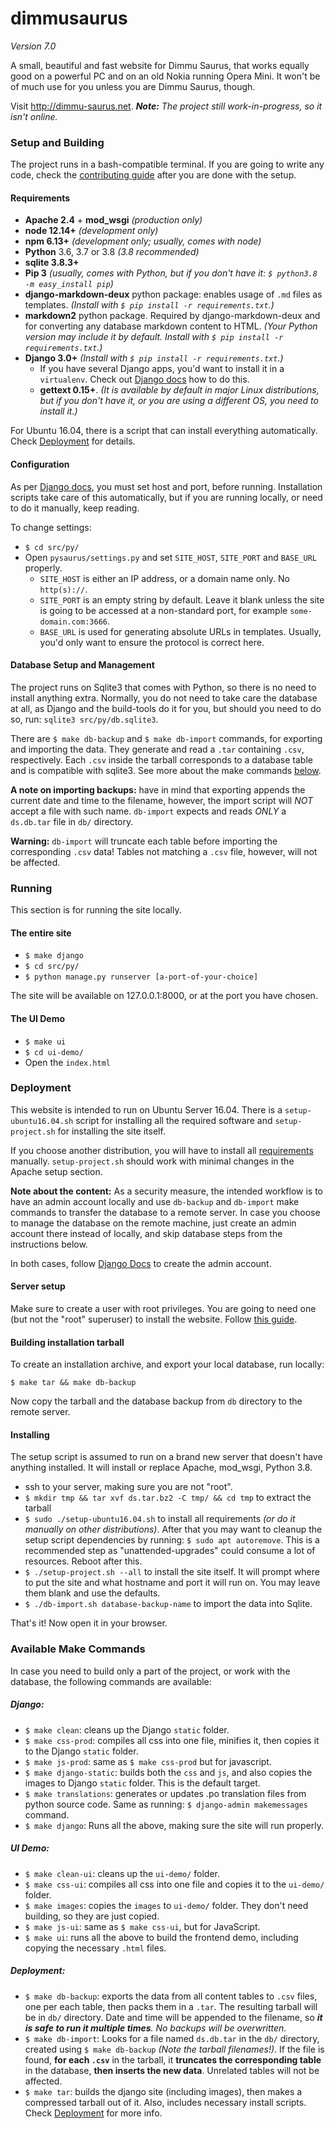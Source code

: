 # dimmusaurus
*Version 7.0*

A small, beautiful and fast website for Dimmu Saurus, that works equally good on a powerful PC and on an old Nokia running Opera Mini. It won't be of much use for you unless you are Dimmu Saurus, though.

Visit http://dimmu-saurus.net.
_**Note:** The project still work-in-progress, so it isn't online._

### Setup and Building
The project runs in a bash-compatible terminal. If you are going to write any code, check the [contributing guide](CONTRIBUTING.md) after you are done with the setup.

#### Requirements
* **Apache 2.4** + **mod_wsgi** _(production only)_
* **node 12.14+** _(development only)_
* **npm 6.13+** _(development only; usually, comes with node)_
* **Python** 3.6, 3.7 or 3.8 _(3.8 recommended)_
* **sqlite 3.8.3+**
* **Pip 3** _(usually, comes with Python, but if you don't have it: `$ python3.8 -m easy_install pip`)_
* **django-markdown-deux** python package: enables usage of `.md` files as templates. _(Install with `$ pip install -r requirements.txt`.)_
* **markdown2** python package. Required by django-markdown-deux and for converting any database markdown content to HTML. _(Your Python version may include it by default. Install with `$ pip install -r requirements.txt`.)_
* **Django 3.0+** _(Install with `$ pip install -r requirements.txt`.)_
  * If you have several Django apps, you'd want to install it in a `virtualenv`. Check out [Django docs](https://docs.djangoproject.com/en/3.0/intro/install/) how to do this.
  * **gettext 0.15+**. _(It is available by default in major Linux distributions, but if you don't have it, or you are using a different OS, you need to install it.)_

For Ubuntu 16.04, there is a script that can install everything automatically. Check [Deployment](#Deployment) for details.

#### Configuration
As per [Django docs](https://docs.djangoproject.com/en/3.0/topics/settings/), you must set host and port, before running. Installation scripts take care of this automatically, but if you are running locally, or need to do it manually, keep reading.

To change settings:
* `$ cd src/py/`
* Open `pysaurus/settings.py` and set `SITE_HOST`, `SITE_PORT` and `BASE_URL` properly.
  * `SITE_HOST` is either an IP address, or a domain name only. No `http(s)://`.
  * `SITE_PORT` is an empty string by default. Leave it blank unless the site is going to be accessed at a non-standard port, for example `some-domain.com:3666`.
  * `BASE_URL` is used for generating absolute URLs in templates. Usually, you'd only want to ensure the protocol is correct here.

#### Database Setup and Management
The project runs on Sqlite3 that comes with Python, so there is no need to install anything extra. Normally, you do not need to take care the database at all, as Django and the build-tools do it for you, but should you need to do so, run: `sqlite3 src/py/db.sqlite3`.

There are `$ make db-backup` and `$ make db-import` commands, for exporting and importing the data. They generate and read a `.tar` containing `.csv`, respectively. Each `.csv` inside the tarball corresponds to a database table and is compatible with sqlite3. See more about the make commands [below](#available-make-commands).

**A note on importing backups:** have in mind that exporting appends the current date and time to the filename, however, the import script will _NOT_ accept a file with such name. `db-import` expects and reads _ONLY_ a `ds.db.tar` file in `db/` directory.

**Warning:** `db-import` will truncate each table before importing the corresponding `.csv` data! Tables not matching a `.csv` file, however, will not be affected.

### Running
This section is for running the site locally.

#### The entire site
* `$ make django`
* `$ cd src/py/`
* `$ python manage.py runserver [a-port-of-your-choice]`

The site will be available on 127.0.0.1:8000, or at the port you have chosen.

#### The UI Demo
* `$ make ui`
* `$ cd ui-demo/`
* Open the `index.html`


### Deployment
This website is intended to run on Ubuntu Server 16.04. There is a `setup-ubuntu16.04.sh` script for installing all the required software and `setup-project.sh` for installing the site itself.

If you choose another distribution, you will have to install all [requirements](#requirements) manually. `setup-project.sh` should work with minimal changes in the Apache setup section.

**Note about the content:** As a security measure, the intended workflow is to have an admin account locally and use `db-backup` and `db-import` make commands to transfer the database to a remote server. In case you choose to manage the database on the remote machine, just create an admin account there instead of locally, and skip database steps from the instructions below.

In both cases, follow [Django Docs](https://docs.djangoproject.com/en/3.0/intro/tutorial02/) to create the admin account.

#### Server setup
Make sure to create a user with root privileges. You are going to need one (but not the "root" superuser) to install the website. Follow [this guide](https://www.digitalocean.com/community/tutorials/initial-server-setup-with-centos-7).

#### Building installation tarball

To create an installation archive, and export your local database, run locally:
```
$ make tar && make db-backup
```

Now copy the tarball and the database backup from `db` directory to the remote server.

#### Installing
The setup script is assumed to run on a brand new server that doesn't have anything installed. It will install or replace Apache, mod_wsgi, Python 3.8.

* ssh to your server, making sure you are not "root".
* `$ mkdir tmp && tar xvf ds.tar.bz2 -C tmp/ && cd tmp` to extract the tarball
* `$ sudo ./setup-ubuntu16.04.sh` to install all requirements _(or do it manually on other distributions)_. After that you may want to cleanup the setup script dependencies by running: `$ sudo apt autoremove`. This is a recommended step as "unattended-upgrades" could consume a lot of resources. Reboot after this.
* `$ ./setup-project.sh --all` to install the site itself. It will prompt where to put the site and what hostname and port it will run on. You may leave them blank and use the defaults.
* `$ ./db-import.sh database-backup-name` to import the data into Sqlite.

That's it! Now open it in your browser.


### Available Make Commands
In case you need to build only a part of the project, or work with the database, the following commands are available:

##### Django:
* `$ make clean`: cleans up the Django `static` folder.
* `$ make css-prod`: compiles all css into one file, minifies it, then copies it to the Django `static` folder.
* `$ make js-prod`: same as `$ make css-prod` but for javascript.
* `$ make django-static`: builds both the `css` and `js`, and also copies the images to Django `static` folder. This is the default target.
* `$ make translations`: generates or updates .po translation files from python source code. Same as running: `$ django-admin makemessages` command.
* `$ make django`: Runs all the above, making sure the site will run properly.

##### UI Demo:
* `$ make clean-ui`: cleans up the `ui-demo/` folder.
* `$ make css-ui`: compiles all css into one file and copies it to the `ui-demo/` folder.
* `$ make images`: copies the `images` to `ui-demo/` folder. They don't need building, so they are just copied.
* `$ make js-ui`: same as `$ make css-ui`, but for JavaScript.
* `$ make ui`: runs all the above to build the frontend demo, including copying the necessary `.html` files.

##### Deployment:
* `$ make db-backup`: exports the data from all content tables to `.csv` files, one per each table, then packs them in a `.tar`. The resulting tarball will be in `db/` directory. Date and time will be appended to the filename, so _**it is safe to run it multiple times**. No backups will be overwritten._
* `$ make db-import`: Looks for a file named `ds.db.tar` in the `db/` directory, created using `$ make db-backup` _(Note the tarball filenames!)_. If the file is found, **for each `.csv`** in the tarball, it **truncates the corresponding table** in the database, **then inserts the new data**. Unrelated tables will not be affected.
* `$ make tar`: builds the django site (including images), then makes a compressed tarball out of it. Also, includes necessary install scripts. Check [Deployment](#deployment) for more info.

